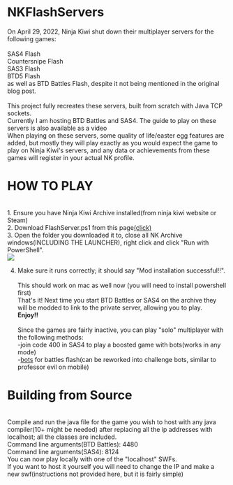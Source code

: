 # NKFlashServers
On April 29, 2022, Ninja Kiwi shut down their multiplayer servers for the following games:<br>
<br>
SAS4 Flash<br>
Countersnipe Flash<br>
SAS3 Flash<br>
BTD5 Flash<br>
as well as BTD Battles Flash, despite it not being mentioned in the original blog post.<br>
<br>
This project fully recreates these servers, built from scratch with Java TCP sockets.<br>
Currently I am hosting BTD Battles and SAS4. The guide to play on these servers is also available as a video<br>
When playing on these servers, some quality of life/easter egg features are added, but mostly they will play exactly as you would expect the game to play on Ninja Kiwi's servers, and any data or achievements from these games will register in your actual NK profile.<br>
<h1>
HOW TO PLAY<br></h1>
<br>
1. Ensure you have Ninja Kiwi Archive installed(from ninja kiwi website or Steam)<br>
2. Download FlashServer.ps1 from this page<a href = https://github.com/GlennnM/NKFlashServers/releases/tag/v1.1>(click)</a><br>
3. Open the folder you downloaded it to, close all NK Archive windows(INCLUDING THE LAUNCHER), right click and click "Run with PowerShell".<br>
<img src = https://user-images.githubusercontent.com/77253453/174930851-e4e85f61-5b8d-415c-ba27-a7497d3e557a.png><br>

4. Make sure it runs correctly; it should say "Mod installation successful!!".<br><br>This should work on mac as well now (you will need to install powershell first)<br>
That's it! Next time you start BTD Battles or SAS4 on the archive they will be modded to link to the private server, allowing you to play.<br><b>Enjoy!!</b><br>
<br>Since the games are fairly inactive, you can play "solo" multiplayer with the following methods:<br>
-join code 400 in SAS4 to play a boosted game with bots(works in any mode)<br>
-<a href = https://github.com/Kinnay/Bloons-Terminator>bots</a> for battles flash(can be reworked into challenge bots, similar to professor evil on mobile)<br>
<h1>
Building from Source<br>
  </h1>
<br>
Compile and run the java file for the game you wish to host with any java compiler(10+ might be needed) after replacing all the ip addresses with localhost; all the classes are included.<br>
Command line arguments(BTD Battles): 4480<br>
Command line arguments(SAS4): 8124<br>
You can now play locally with one of the "localhost" SWFs. <br>
If you want to host it yourself you will need to change the IP and make a new swf(instructions not provided here, but it is fairly simple)<br>
<br>

